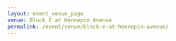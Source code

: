 ```yaml
---
layout: event_venue_page
venue: Block E at Hennepin Avenue
permalink: /event/venue/block-e-at-hennepin-avenue/
---
```


